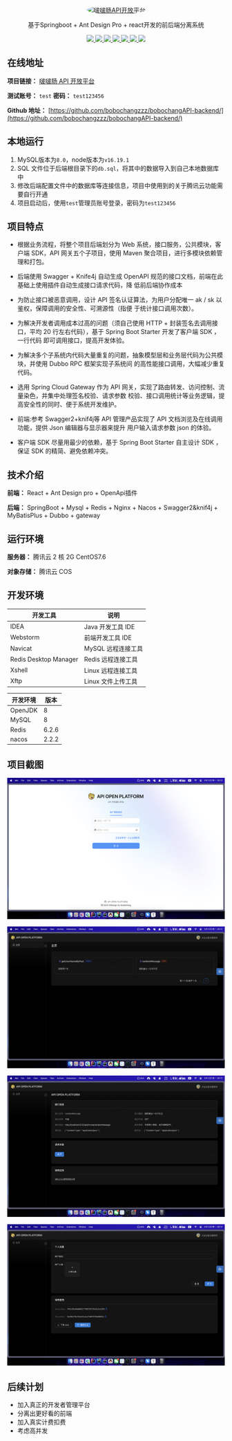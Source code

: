 <p align="center">
  <a href="https://interface.bobochang.work/">
    <img src="https://bobocahng-1309945187.cos.ap-guangzhou.myqcloud.com/20230522/IMG_0508.JPG" 
         alt="啵啵肠API开放平台" width="70" height="70" style="border-radius: 50%;">
  </a>
</p>


<p align="center">
   基于Springboot + Ant Design Pro + react开发的前后端分离系统
</p>

<p align="center">
   <a target="_blank" href="https://github.com/bobochangzzz/bobochangAPI-backend">
      <img src="https://img.shields.io/badge/JDK-8-green"/>
      <img src="https://img.shields.io/badge/springboot-2.7.0-green"/>
      <img src="https://img.shields.io/badge/react-green"/>
      <img src="https://img.shields.io/badge/mysql-8-green"/>
      <img src="https://img.shields.io/badge/mybatis--plus-3.5.2-green"/>
      <img src="https://img.shields.io/badge/redis-6.2.6-green"/>
      <img src="https://img.shields.io/badge/nacos-2.2.2-green"/>
   </a>
</p>

## 在线地址

**项目链接：** [啵啵肠 API 开放平台](https://interface.bobochang.work)

**测试账号：** `test` **密码：** `test123456`

**Github 地址：** [https://github.com/bobochangzzz/bobochangAPI-backend/](https://github.com/bobochangzzz/bobochangAPI-backend/)

## 本地运行

1. MySQL版本为`8.0`，node版本为`v16.19.1`
2. SQL 文件位于后端根目录下的`db.sql`，将其中的数据导入到自己本地数据库中
3. 修改后端配置文件中的数据库等连接信息，项目中使用到的关于腾讯云功能需要自行开通
4. 项目启动后，使用`test`管理员账号登录，密码为`test123456`

## 项目特点

- 根据业务流程，将整个项目后端划分为 Web 系统，接口服务，公共模块，客户端 SDK，API 网关五个子项目，使用
  Maven 聚合项目，进行多模块依赖管理和打包。

- 后端使用 Swagger + Knife4j 自动生成 OpenAPI 规范的接口文档，前端在此基础上使用插件自动生成接口请求代码，降
  低前后端协作成本

- 为防止接口被恶意调用，设计 API 签名认证算法，为用户分配唯一 ak / sk 以鉴权，保障调用的安全性、可溯源性（指便
  于统计接口调用次数）。

- 为解决开发者调用成本过高的问题（须自己使用 HTTP + 封装签名去调用接口，平均 20 行左右代码），基于 Spring
  Boot Starter 开发了客户端 SDK ，一行代码 即可调用接口，提高开发体验。

- 为解决多个子系统内代码大量重复的问题，抽象模型层和业务层代码为公共模块，并使用 Dubbo RPC 框架实现子系统间
  的高性能接口调用，大幅减少重复代码。

- 选用 Spring Cloud Gateway 作为 API 网关，实现了路由转发、访问控制、流量染色，并集中处理签名校验、请求参数
  校验、接口调用统计等业务逻辑，提高安全性的同时、便于系统开发维护。

- 前端:参考 Swagger2+knif4j等 API 管理产品实现了 API 文档浏览及在线调用功能，提供 Json 编辑器与显示器来提升
  用户输入请求参数 json 的体验。

- 客户端 SDK 尽量用最少的依赖，基于 Spring Boot Starter 自主设计 SDK ，保证 SDK 的精简、避免依赖冲突。

## 技术介绍

**前端：** React + Ant Design pro  + OpenApi插件

**后端：** SpringBoot + Mysql + Redis + Nginx  + Nacos + Swagger2&knif4j + MyBatisPlus + Dubbo + gateway

## 运行环境

**服务器：** 腾讯云 2 核 2G CentOS7.6

**对象存储：** 腾讯云 COS

## 开发环境

| 开发工具              | 说明               |
| --------------------- | ------------------ |
| IDEA                  | Java 开发工具 IDE  |
| Webstorm              | 前端开发工具 IDE   |
| Navicat               | MySQL 远程连接工具 |
| Redis Desktop Manager | Redis 远程连接工具 |
| Xshell                | Linux 远程连接工具 |
| Xftp                  | Linux 文件上传工具 |

| 开发环境 | 版本  |
| -------- | ----- |
| OpenJDK  | 8     |
| MySQL    | 8     |
| Redis    | 6.2.6 |
| nacos    | 2.2.2 |

## 项目截图

![](./images/1.png)

![](./images/2.png)

![](./images/3.png)

![](./images/4.png)

## 后续计划

- 加入真正的开发者管理平台
- 分离出更好看的前端
- 加入真实计费扣费
- 考虑高并发
